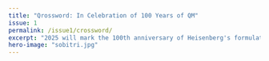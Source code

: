 ```yaml
---
title: "Qrossword: In Celebration of 100 Years of QM"
issue: 1
permalink: /issue1/crossword/
excerpt: "2025 will mark the 100th anniversary of Heisenberg's formulation of matrix mechanics and the foundation of quantum mechanics. To commemorate this milestone, InScight's inaugural  themed crossword is based on quantum physics."
hero-image: "sobitri.jpg"
---
```



